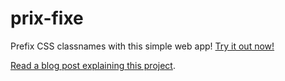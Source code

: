 prix-fixe
=========

Prefix CSS classnames with this simple web app! [Try it out now!](http://prix-fixe.herokuapp.com)

[Read a blog post explaining this project](http://autonomousmachine.com/posts/2013/6/2/prix-fixe-adds-prefixes-to-all-css-class-names-in-a-stylesheet).
